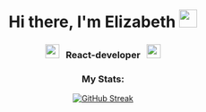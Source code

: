 <h1 align="center">Hi there, I'm Elizabeth
<img src="https://github.com/blackcater/blackcater/raw/main/images/Hi.gif" height="32"/></h1>

<h3 align="center">
<img src="https://emoji.discord.st/emojis/768b108d-274f-4f44-a634-8477b16efce7.gif" width="25">
&nbsp; React-developer &nbsp;
<img src="https://emoji.discord.st/emojis/768b108d-274f-4f44-a634-8477b16efce7.gif" width="25">
</h3>


<div align="center">
<h3>My Stats:</h3>

[![GitHub Streak](https://streak-stats.demolab.com?user=elli0thammer&theme=tokyonight-duo&locale=ru)](https://git.io/streak-stats)

</div>
